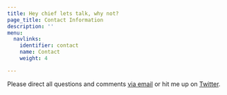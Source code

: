 ```yaml
---
title: Hey chief lets talk, why not?
page_title: Contact Information
description: ''
menu:
  navlinks:
    identifier: contact
    name: Contact
    weight: 4

---
```

Please direct all questions and comments <a href="mailto:greg@airbagindustries.com?subject=Hello Airbag">via email</a> or hit me up on <a href="http://www.twitter.com/brilliantcrank.com">Twitter</a>.